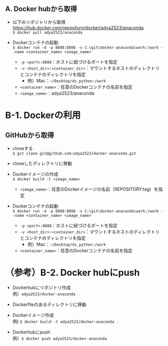 ## A. Docker hubから取得
- 以下のリポジトリから取得  
https://hub.docker.com/repository/docker/adya2523/anaconda  
`$ docker pull adya2523/anaconda`

- Dockerコンテナの起動  
`$ docker run -d -p 8888:8888 -v C:\git\docker-anaconda\work:/work --name <container_name> <image_name>`  
  - `-p <port>:8888`：ホストに紐づけるポートを指定
  - `-v <host_dir>:<container_dir>`：マウントするホストのディレクトリとコンテナのディレクトリを指定
    - 例）Mac：`~/Desktop/ds_python:/work`
  - `<container_name>`：任意のDockerコンテナの名前を指定
  - `<image_name>`：adya2523/anaconda

# B-1. Dockerの利用
## GitHubから取得
- cloneする  
`$ git clone git@github.com:adya2523/docker-anaconda.git`

- cloneしたディレクトリに移動

- Dockerイメージの作成  
`$ docker build -t <image_name>`
  - `<image_name>`：任意のDockerイメージの名前（REPOSITORY:tag）を指定
  

- Dockerコンテナの起動  
`$ docker run -d -p 8888:8888 -v C:\git\docker-anaconda\work:/work --name <container_name> <image_name>`  
  - `-p <port>:8888`：ホストに紐づけるポートを指定
  - `-v <host_dir>:<container_dir>`：マウントするホストのディレクトリとコンテナのディレクトリを指定
    - 例）Mac：`~/Desktop/ds_python:/work`
  - `<container_name>`：任意のDockerコンテナの名前を指定

# （参考）B-2. Docker hubにpush
- Dockerhubにリポジトリ作成  
例）`adya2523/docker-anaconda`

- Dockerfileのあるディレクトリに移動

- Dockerイメージ作成  
例) `$ docker build -t adya2523/docker-anaconda . `

- Dockerhubにpush  
例）`$ docker push adya2523/docker-anaconda`
